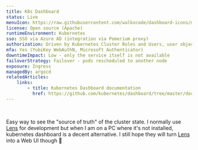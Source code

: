 ```yaml
---
title: K8s Dashboard
status: Live
menuIcon: https://raw.githubusercontent.com/walkxcode/dashboard-icons/main/png/kubernetes-dashboard.png
license: Open source (Apache)
runtimeEnvironment: Kubernetes
sso: SSO via Azure AD (integration via Pomerium proxy)
authorization: Driven by Kubernetes Cluster Roles and Users, user objects are created via Argo CD
mfa: Yes (YubiKey WebAuthN, Microsoft Authenticator)
downtimeImpact: Low - only the service itself is not available
failoverStrategy: Failover - pods rescheduled to another node
exposure: Ingress
managedBy: argocd
relatedArticles:
    links:
        - title: Kubernetes Dashboard documentation
          href: https://github.com/kubernetes/dashboard/tree/master/docs
---
```

<br>

Easy way to see the "source of truth" of the cluster state. I normally use [Lens](https://k8slens.dev/) for development but when I am on a PC where it's not installed, kubernetes dashboard is a decent alternative. I still hope they will turn [Lens](https://k8slens.dev/) into a Web UI though 🤞
